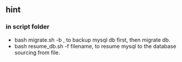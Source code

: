 ## hint

### in script folder
* bash migrate.sh -b , to backup mysql db first, then migrate db.
* bash resume_db.sh -f filename, to resume mysql to the database sourcing from file.